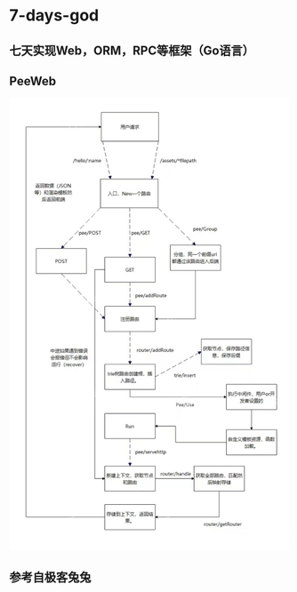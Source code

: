 # 7-days-god
## 七天实现Web，ORM，RPC等框架（Go语言）
## PeeWeb
<img src="https://raw.githubusercontent.com/paopaoshuaige/7-days-go/f657e5ea82174924a32410d484beb8ecb715758a/img/%E5%BE%AE%E4%BF%A1%E5%9B%BE%E7%89%87_20230213182311.jpg"/>
<h2> 参考自极客兔兔 </h2>

